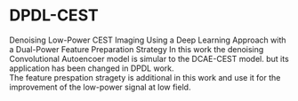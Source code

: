 # DPDL-CEST
Denoising Low-Power CEST Imaging Using a Deep Learning Approach with a Dual-Power Feature Preparation Strategy
In this work the denoising Convolutional Autoencoer model is simular to the DCAE-CEST model. but its application has been changed in DPDL work.  
The feature prespation stragety is additional in this work and use it for the improvement of the low-power signal at low field.
